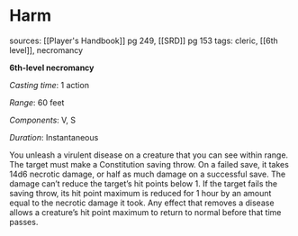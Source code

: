 # Harm
sources: [[Player's Handbook]] pg 249, [[SRD]] pg 153
tags: cleric, [[6th level]], necromancy

**6th-level necromancy**

*Casting time*: 1 action

*Range*: 60 feet

*Components*: V, S

*Duration*: Instantaneous

You unleash a virulent disease on a creature that you can see within range. The target must make a Constitution saving throw. On a failed save, it takes 14d6 necrotic damage, or half as much damage on a successful save. The damage can’t reduce the target’s hit points below 1. If the target fails the saving throw, its hit point maximum is reduced for 1 hour by an amount equal to the necrotic damage it took. Any effect that removes a disease allows a creature’s hit point maximum to return to normal before that time passes.
